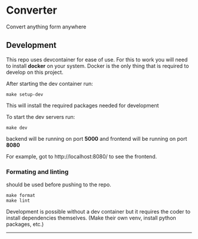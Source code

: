 # Converter

Convert anything form anywhere

## Development

This repo uses devcontainer for ease of use. For this to work you will need to install **docker** on your system. Docker is the only thing that is required to develop on this project.

After starting the dev container run:

```
make setup-dev
```

This will install the required packages needed for development

To start the dev servers run:

```
make dev
```

backend will be running on port **5000** and frontend will be running on port **8080**

For example, got to http://localhost:8080/ to see the frontend.

### Formating and linting

should be used before pushing to the repo.

```
make format
make lint
```

Development is possible without a dev container but it requires the coder to install dependencies themselves. (Make their own venv, install python packages, etc.)

---
